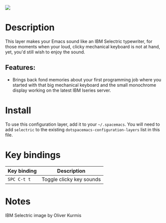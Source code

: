 ![](img/typewriter.jpg)

Description
===========

This layer makes your Emacs sound like an IBM Selectric typewriter, for
those moments when your loud, clicky mechanical keyboard is not at hand,
yet, you'd still wish to enjoy the sound.

Features:
---------

-   Brings back fond memories about your first programming job where you
    started with that big mechanical keyboard and the small monochrome
    display working on the latest IBM Iseries server.

Install
=======

To use this configuration layer, add it to your `~/.spacemacs`. You will
need to add `selectric` to the existing
`dotspacemacs-configuration-layers` list in this file.

Key bindings
============

| Key binding | Description              |
|-------------|--------------------------|
| `SPC C-t t` | Toggle clicky key sounds |

Notes
=====

IBM Selectric image by Oliver Kurmis
